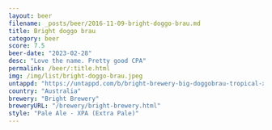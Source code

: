 ```yaml
---
layout: beer
filename: _posts/beer/2016-11-09-bright-doggo-brau.md
title: Bright doggo brau
category: beer
score: 7.5
beer-date: "2023-02-28"
desc: "Love the name. Pretty good CPA"
permalink: /beer/:title.html
img: /img/list/bright-doggo-brau.jpeg
untappd: "https://untappd.com/b/bright-brewery-big-doggobrau-tropical-xpa/4294326"
country: "Australia"
brewery: "Bright Brewery"
breweryURL: "/brewery/bright-brewery.html"
style: "Pale Ale - XPA (Extra Pale)"
---
```

